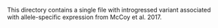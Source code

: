 This directory contains a single file with introgressed variant associated with allele-specific expression from McCoy et al. 2017.
